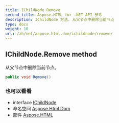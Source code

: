 ```yaml
---
title: IChildNode.Remove
second_title: Aspose.HTML for .NET API 参考
description: IChildNode 方法. 从父节点中删除当前节点
type: docs
weight: 10
url: /zh/net/aspose.html.dom/ichildnode/remove/
---
```

## IChildNode.Remove method

从父节点中删除当前节点。

```csharp
public void Remove()
```

### 也可以看看

* interface [IChildNode](../)
* 命名空间 [Aspose.Html.Dom](../../ichildnode/)
* 部件 [Aspose.HTML](../../../)


